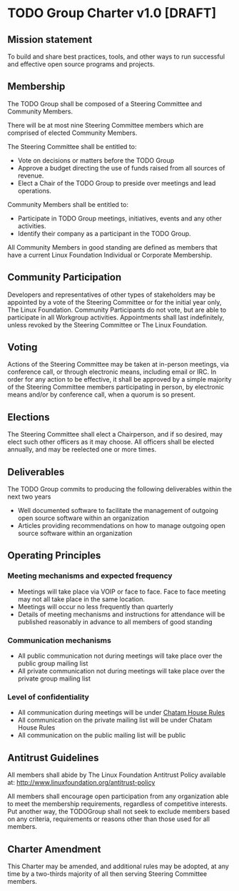 # TODO Group Charter v1.0 [DRAFT]

## Mission statement
To build and share best practices, tools, and other ways to run successful and effective open source programs and projects.

## Membership
The TODO Group shall be composed of a Steering Committee and Community Members.

There will be at most nine Steering Committee members which are comprised of elected Community Members.

The Steering Committee shall be entitled to:
* Vote on decisions or matters before the TODO Group
* Approve a budget directing the use of funds raised from all sources of revenue.
* Elect a Chair of the TODO Group to preside over meetings and lead operations.

Community Members shall be entitled to:
* Participate in TODO Group meetings, initiatives, events and any other activities.
* Identify their company as a participant in the TODO Group.

All Community Members in good standing are defined as members that have a current Linux Foundation Individual or Corporate Membership.

## Community Participation
Developers and representatives of other types of stakeholders may be appointed by a vote of the Steering Committee or for the initial year only, The Linux Foundation. Community Participants do not vote, but are able to participate in all Workgroup activities. Appointments shall last indefinitely, unless revoked by the Steering Committee or The Linux Foundation.

## Voting
Actions of the Steering Committee may be taken at in-person meetings, via conference call, or through electronic means, including email or IRC. In order for any action to be effective, it shall be approved by a simple majority of the Steering Committee members participating in person, by electronic means and/or by conference call, when a quorum is so present.

## Elections

The Steering Committee shall elect a Chairperson, and if so desired, may elect such other officers as it may choose. All officers shall be elected annually, and may be reelected one or more times.

## Deliverables
The TODO Group commits to producing the following deliverables within the next two years
* Well documented software to facilitate the management of outgoing open source software within an organization
* Articles providing recommendations on how to manage outgoing open source software within an organization

## Operating Principles

### Meeting mechanisms and expected frequency
* Meetings will take place via VOIP or face to face. Face to face meeting may not all take place in the same location.
* Meetings will occur no less frequently than quarterly
* Details of meeting mechanisms and instructions for attendance will be published reasonably in advance to all members of good standing

### Communication mechanisms
* All public communication not during meetings will take place over the public group mailing list
* All private communication not during meetings will take place over the private group mailing list

### Level of confidentiality
* All communication during meetings will be under [Chatam House Rules](http://en.wikipedia.org/wiki/Chatham_House_Rule)
* All communication on the private mailing list will be under Chatam House Rules
* All communication on the public mailing list will be public

## Antitrust Guidelines
All members shall abide by The Linux Foundation Antitrust Policy available at: http://www.linuxfoundation.org/antitrust-policy

All members shall encourage open participation from any organization able to meet the membership requirements, regardless of competitive interests. Put another way, the TODOGroup shall not seek to exclude members based on any criteria, requirements or reasons other than those used for all members.

## Charter Amendment
This Charter may be amended, and additional rules may be adopted, at any time by a two-thirds majority of all then serving Steering Committee members.
